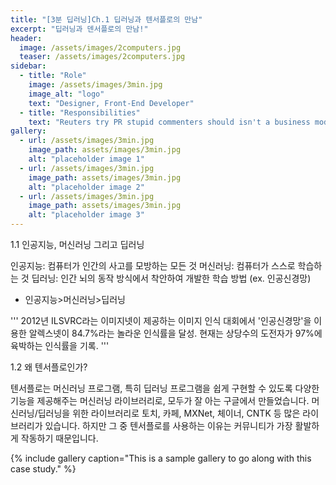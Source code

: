 ```yaml
---
title: "[3분 딥러닝]Ch.1 딥러닝과 텐서플로의 만남"
excerpt: "딥러닝과 덴서플로의 만남!"
header:
  image: /assets/images/2computers.jpg
  teaser: /assets/images/2computers.jpg
sidebar:
  - title: "Role"
    image: /assets/images/3min.jpg
    image_alt: "logo"
    text: "Designer, Front-End Developer"
  - title: "Responsibilities"
    text: "Reuters try PR stupid commenters should isn't a business model"
gallery:
  - url: /assets/images/3min.jpg
    image_path: assets/images/3min.jpg
    alt: "placeholder image 1"
  - url: /assets/images/3min.jpg
    image_path: assets/images/3min.jpg
    alt: "placeholder image 2"
  - url: /assets/images/3min.jpg
    image_path: assets/images/3min.jpg
    alt: "placeholder image 3"
---
```


1.1 인공지능, 머신러닝 그리고 딥러닝 
  
  인공지능: 컴퓨터가 인간의 사고를 모방하는 모든 것
  머신러닝: 컴퓨터가 스스로 학습하는 것
  딥러닝: 인간 뇌의 동작 방식에서 착안하여 개발한 학습 방법 (ex. 인공신경망) 

  * 인공지능>머신러닝>딥러닝 

'''
2012년 ILSVRC라는 이미지넷이 제공하는 이미지 인식 대회에서 '인공신경망'을 이용한 알렉스넷이 84.7%라는 놀라운 인식률을 달성. 
현재는 상당수의 도전자가 97%에 육박하는 인식률을 기록.
'''

1.2 왜 텐서플로인가? 

  텐서플로는 머신러닝 프로그램, 특히 딥러닝 프로그램을 쉽게 구현할 수 있도록 다양한 기능을 제공해주는 머신러닝 라이브러리로, 모두가 잘 아는 구글에서 만들었습니다. 
  머신러닝/딥러닝을 위한 라이브러리로 토치, 카페, MXNet, 체이너, CNTK 등 많은 라이브러리가 있습니다. 하지만 그 중 텐서플로를 사용하는 이유는 커뮤니티가 가장 활발하게 작동하기 때문입니다.


{% include gallery caption="This is a sample gallery to go along with this case study." %}
